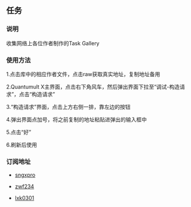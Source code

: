 ## 任务

### 说明

收集网络上各位作者制作的Task Gallery

### 使用方法

1.点击库中的相应作者文件，点击raw获取真实地址，复制地址备用

2.Quantumult X主界面，点击右下角风车，然后弹出界面下拉至“调试-构造请求”，点击“构造请求”

3.“构造请求”界面，点击上方右侧一排，靠左边的按钮

4.弹出界面点加号，将之前复制的地址粘贴进弹出的输入框中

5.点击“好”

6.刷新后使用

### 订阅地址

* [sngxpro](https://raw.githubusercontent.com/sngxpro/QuanX/master/task/AllinOne.json)

* [zwf234](https://raw.githubusercontent.com/zwf234/rules/master/qixin.json)

* [lxk0301](https://jdsharedresourcescdn.azureedge.net/jdresource/lxk0301_gallery.json)
